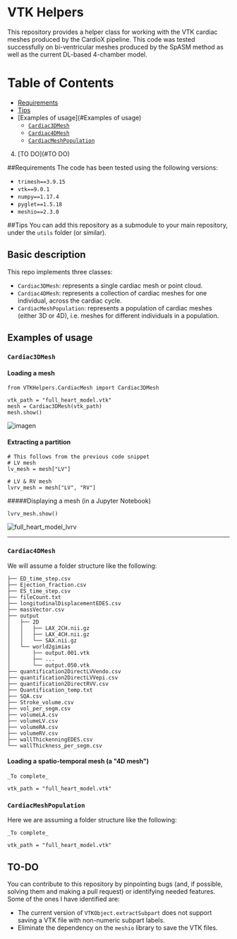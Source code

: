 # VTK Helpers
This repository provides a helper class for working with the VTK cardiac meshes produced by the CardioX pipeline.
This code was tested successfully on bi-ventricular meshes produced by the SpASM method as well as the current DL-based 4-chamber model.

# Table of Contents
- [Requirements](##Requirements)
- [Tips](#Tips)
- [Examples of usage](#Examples of usage)
    - [`Cardiac3DMesh`](#`Cardiac3DMesh`)
    - [`Cardiac4DMesh`](#`Cardiac4DMesh`)
    - [`CardiacMeshPopulation`](#`CardiacMeshPopulation`)
4. [TO DO](#TO DO)

##Requirements
The code has been tested using the following versions:
- `trimesh==3.9.15`
- `vtk==9.0.1`
- `numpy==1.17.4`
- `pyglet==1.5.18`
- `meshio==2.3.0`

##Tips
You can add this repository as a submodule to your main repository, under the `utils` folder (or similar).

## Basic description
This repo implements three classes:
- `Cardiac3DMesh`: represents a single cardiac mesh or point cloud.
- `Cardiac4DMesh`: represents a collection of cardiac meshes for one individual, across the cardiac cycle.
- `CardiacMeshPopulation`: represents a population of cardiac meshes (either 3D or 4D), i.e. meshes for different individuals in a population.

## Examples of usage

### `Cardiac3DMesh`

#### Loading a mesh

```
from VTKHelpers.CardiacMesh import Cardiac3DMesh

vtk_path = "full_heart_model.vtk"
mesh = Cardiac3DMesh(vtk_path)
mesh.show()
```
![imagen](https://user-images.githubusercontent.com/11581216/124265436-92553100-db2d-11eb-97e0-4227295f1c90.png)

#### Extracting a partition

```
# This follows from the previous code snippet
# LV mesh
lv_mesh = mesh["LV"]

# LV & RV mesh
lvrv_mesh = mesh["LV", "RV"]
```

#####Displaying a mesh (in a Jupyter Notebook)
```
lvrv_mesh.show()
```

![full_heart_model_lvrv](https://user-images.githubusercontent.com/11581216/124301229-6babf000-db57-11eb-8a39-7b3305ae9d89.png)

---
### `Cardiac4DMesh`
We will assume a folder structure like the following:
```buildoutcfg
├── ED_time_step.csv
├── Ejection_fraction.csv
├── ES_time_step.csv
├── fileCount.txt
├── longitudinalDisplacementEDES.csv
├── massVector.csv
├── output
│   ├── 2D
│   │   ├── LAX_2CH.nii.gz
│   │   ├── LAX_4CH.nii.gz
│   │   └── SAX.nii.gz
│   └── world2gimias
│       ├── output.001.vtk
│       ├── ...
│       └── output.050.vtk
├── quantification2DirectLVVendo.csv
├── quantification2DirectLVVepi.csv
├── quantification2DirectRVV.csv
├── Quantification_temp.txt
├── SQA.csv
├── Stroke_volume.csv
├── vol_per_segm.csv
├── volumeLA.csv
├── volumeLV.csv
├── volumeRA.csv
├── volumeRV.csv
├── wallThickenningEDES.csv
└── wallThickness_per_segm.csv
```

#### Loading a spatio-temporal mesh (a "4D mesh")

```
_To complete_
```

```buildoutcfg
vtk_path = "full_heart_model.vtk"
```

### `CardiacMeshPopulation`
Here we are assuming a folder structure like the following:

```buildoutcfg
_To complete_
```

```buildoutcfg
vtk_path = "full_heart_model.vtk"
```

## TO-DO
You can contribute to this repository by pinpointing bugs (and, if possible, solving them and making a pull request) or identifying needed features. Some of the ones I have identified are:
- The current version of `VTKObject.extractSubpart` does not support saving a VTK file with non-numeric subpart labels.
- Eliminate the dependency on the `meshio` library to save the VTK files.